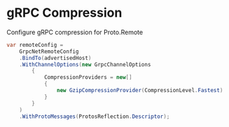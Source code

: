 # gRPC Compression

Configure gRPC compression for Proto.Remote


```csharp
var remoteConfig = 
    GrpcNetRemoteConfig
    .BindTo(advertisedHost)
    .WithChannelOptions(new GrpcChannelOptions
        {
            CompressionProviders = new[]
            {
                new GzipCompressionProvider(CompressionLevel.Fastest)
            }
        }
    )
    .WithProtoMessages(ProtosReflection.Descriptor);

```